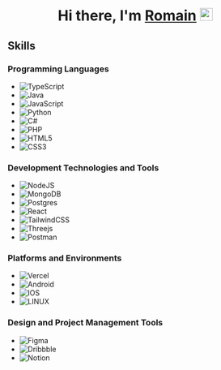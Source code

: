 <div align="center">
   <h1>Hi there, I'm <a href="https://hemant.codes">Romain</a> <img src="https://media.giphy.com/media/hvRJCLFzcasrR4ia7z/giphy.gif" width="25px"> </h1>
</div>

## Skills

### Programming Languages
- ![TypeScript](https://img.shields.io/badge/typescript-%23007ACC.svg?style=for-the-badge&logo=typescript&logoColor=white)
- ![Java](https://img.shields.io/badge/java-%23ED8B00.svg?style=for-the-badge&logo=java&logoColor=white)
- ![JavaScript](https://img.shields.io/badge/javascript-%23323330.svg?style=for-the-badge&logo=javascript&logoColor=%23F7DF1E)
- ![Python](https://img.shields.io/badge/Python-3776AB?style=for-the-badge&logo=python&logoColor=white)
- ![C#](https://img.shields.io/badge/C%23-239120?style=for-the-badge&logo=c-sharp&logoColor=white)
- ![PHP](https://img.shields.io/badge/PHP-777BB4?style=for-the-badge&logo=php&logoColor=white)
- ![HTML5](https://img.shields.io/badge/HTML5-E34F26?style=for-the-badge&logo=html5&logoColor=white)
- ![CSS3](https://img.shields.io/badge/CSS3-1572B6?style=for-the-badge&logo=css3&logoColor=white)

### Development Technologies and Tools
- ![NodeJS](https://img.shields.io/badge/node.js-6DA55F?style=for-the-badge&logo=node.js&logoColor=white)
- ![MongoDB](https://img.shields.io/badge/MongoDB-%234ea94b.svg?style=for-the-badge&logo=mongodb&logoColor=white)
- ![Postgres](https://img.shields.io/badge/postgres-%23316192.svg?style=for-the-badge&logo=postgresql&logoColor=white)
- ![React](https://img.shields.io/badge/react-%2320232a.svg?style=for-the-badge&logo=react&logoColor=%2361DAFB)
- ![TailwindCSS](https://img.shields.io/badge/tailwindcss-%2338B2AC.svg?style=for-the-badge&logo=tailwind-css&logoColor=white)
- ![Threejs](https://img.shields.io/badge/threejs-black?style=for-the-badge&logo=three.js&logoColor=white)
- ![Postman](https://img.shields.io/badge/Postman-FF6C37?style=for-the-badge&logo=postman&logoColor=white)

### Platforms and Environments
- ![Vercel](https://img.shields.io/badge/vercel-%23000000.svg?style=for-the-badge&logo=vercel&logoColor=white)
- ![Android](https://img.shields.io/badge/Android-3DDC84?style=for-the-badge&logo=android&logoColor=white)
- ![IOS](https://img.shields.io/badge/iOS-000000?style=for-the-badge&logo=ios&logoColor=white)
- ![LINUX](https://img.shields.io/badge/Linux-FCC624?style=for-the-badge&logo=linux&logoColor=black)

### Design and Project Management Tools
- ![Figma](https://img.shields.io/badge/figma-%23F24E1E.svg?style=for-the-badge&logo=figma&logoColor=white)
- ![Dribbble](https://img.shields.io/badge/Dribbble-EA4C89?style=for-the-badge&logo=dribbble&logoColor=white)
- ![Notion](https://img.shields.io/badge/Notion-%23000000.svg?style=for-the-badge&logo=notion&logoColor=white)


